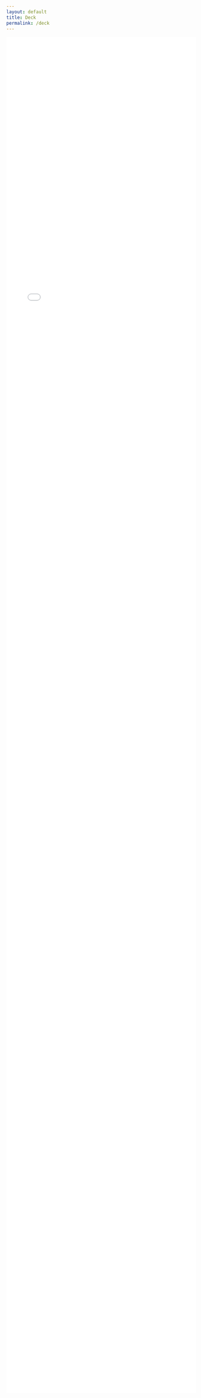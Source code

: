 ```yaml
---
layout: default
title: Deck
permalink: /deck
---
```

<div class="container mt-4">
  <div style="position: relative; height: 90vh;"> <!-- Full viewport height -->
    <iframe src="{{ site.baseurl }}/assets/EventHorizon_Presentation_LP.pdf#toolbar=0"
            style="position: absolute; top: 0; left: 0; width: 100%; height: 100%; border: none;"
            allowfullscreen webkitallowfullscreen></iframe>
  </div>
</div>

